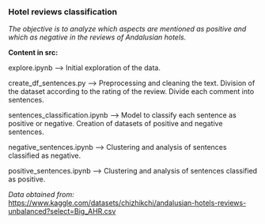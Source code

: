 ### **Hotel reviews classification**

_The objective is to analyze which aspects are mentioned as positive and which as negative in the reviews of Andalusian hotels._


**Content in src:**

explore.ipynb --> Initial exploration of the data.

create_df_sentences.py --> Preprocessing and cleaning the text. Division of the dataset according to the rating of the review. Divide each comment into sentences.

sentences_classification.ipynb --> Model to classify each sentence as positive or negative. Creation of datasets of positive and negative sentences.

negative_sentences.ipynb --> Clustering and analysis of sentences classified as negative.

positive_sentences.ipynb --> Clustering and analysis of sentences classified as positive.

*Data obtained from:*
https://www.kaggle.com/datasets/chizhikchi/andalusian-hotels-reviews-unbalanced?select=Big_AHR.csv
